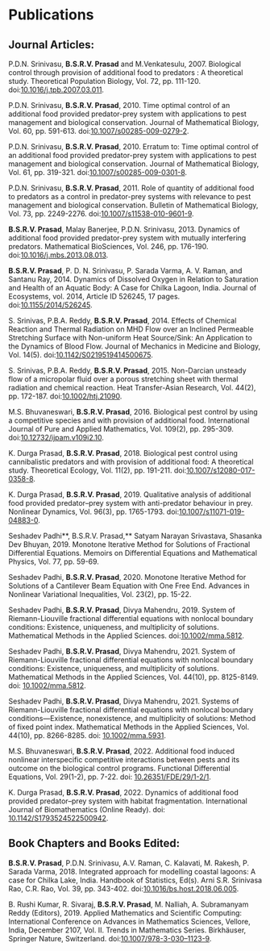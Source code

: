 # Publications

## **Journal Articles:**

P.D.N. Srinivasu, **B.S.R.V. Prasad** and M.Venkatesulu, 2007. Biological control through provision of additional food to predators : A theoretical study. Theoretical Population Biology, Vol. 72, pp. 111-120. doi:[10.1016/j.tpb.2007.03.011](https://doi.org/10.1016/j.tpb.2007.03.011).

P.D.N. Srinivasu, **B.S.R.V. Prasad**, 2010. Time optimal control of an additional food provided predator-prey system with applications to pest management and biological conservation. Journal of Mathematical Biology, Vol. 60, pp. 591-613. doi:[10.1007/s00285-009-0279-2](https://doi.org/10.1007/s00285-009-0279-2).

P.D.N. Srinivasu, **B.S.R.V. Prasad**, 2010. Erratum to: Time optimal control of an additional food provided predator-prey system with applications to pest management and biological conservation. Journal of Mathematical Biology, Vol. 61, pp. 319-321. doi:[10.1007/s00285-009-0301-8](https://doi.org/10.007/s00285-009-0301-8).

P.D.N. Srinivasu, **B.S.R.V. Prasad**, 2011. Role of quantity of additional food to predators as a control in predator-prey systems with relevance to pest management and biological conservation. Bulletin of Mathematical Biology, Vol. 73, pp. 2249-2276. doi:[10.1007/s11538-010-9601-9](https://doi.org/10.1007/s11538-010-9601-9).

**B.S.R.V. Prasad**, Malay Banerjee, P.D.N. Srinivasu, 2013. Dynamics of additional food provided predator-prey system with mutually interfering predators. Mathematical BioSciences, Vol. 246, pp. 176-190. doi:[10.1016/j.mbs.2013.08.013](https://doi.org/10.1016/j.mbs.2013.08.013).

**B.S.R.V. Prasad**, P. D. N. Srinivasu, P. Sarada Varma, A. V. Raman, and Santanu Ray, 2014. Dynamics of Dissolved Oxygen in Relation to Saturation and Health of an Aquatic Body: A Case for Chilka Lagoon, India. Journal of Ecosystems, vol. 2014, Article ID 526245, 17 pages. doi:[10.1155/2014/526245](https://doi.org/10.1155/2014/526245).

S. Srinivas, P.B.A. Reddy, **B.S.R.V. Prasad**, 2014. Effects of Chemical Reaction and Thermal Radiation on MHD Flow over an Inclined Permeable Stretching Surface with Non-uniform Heat Source/Sink: An Application to the Dynamics of Blood Flow. Journal of Mechanics in Medicine and Biology, Vol. 14(5). doi:[10.1142/S0219519414500675](https://doi.org/10.1142/S0219519414500675).

S. Srinivas, P.B.A. Reddy, **B.S.R.V. Prasad**, 2015. Non-Darcian unsteady flow of a micropolar fluid over a porous stretching sheet with thermal radiation and chemical reaction. Heat Transfer-Asian Research, Vol. 44(2), pp. 172-187. doi:[10.1002/htj.21090](https://doi.org/10.1002/htj.21090).

M.S. Bhuvaneswari, **B.S.R.V. Prasad**, 2016. Biological pest control by using a competitive species and with provision of additional food. International Journal of Pure and Applied Mathematics, Vol. 109(2), pp. 295-309. doi:[10.12732/ijpam.v109i2.10](https://doi.org/10.12732/ijpam.v109i2.10).

K. Durga Prasad, **B.S.R.V. Prasad**, 2018. Biological pest control using cannibalistic predators and with provision of additional food: A theoretical study. Theoretical Ecology, Vol. 11(2), pp. 191-211. doi:[10.1007/s12080-017-0358-8](https://doi.org/10.1007/s12080-017-0358-8).

K. Durga Prasad, **B.S.R.V. Prasad**, 2019. Qualitative analysis of additional food provided predator–prey system with anti-predator behaviour in prey. Nonlinear Dynamics, Vol. 96(3), pp. 1765-1793. doi:[10.1007/s11071-019-04883-0](https://doi.org/10.1007/s11071-019-04883-0).

Seshadev Padhi**, B.S.R.V. Prasad,** Satyam Narayan Srivastava, Shasanka Dev Bhuyan, 2019. Monotone Iterative Method for Solutions of Fractional Differential Equations. Memoirs on Differential Equations and Mathematical Physics, Vol. 77, pp. 59-69.

Seshadev Padhi, **B.S.R.V. Prasad**, 2020. Monotone Iterative Method for Solutions of a Cantilever Beam Equation with One Free End. Advances in Nonlinear Variational Inequalities, Vol. 23(2), pp. 15-22.

Seshadev Padhi, **B.S.R.V. Prasad**, Divya Mahendru, 2019. System of Riemann-Liouville fractional differential equations with nonlocal boundary conditions: Existence, uniqueness, and multiplicity of solutions. Mathematical Methods in the Applied Sciences. doi:[10.1002/mma.5812](https://doi.org/10.1002/mma.5812).

Seshadev Padhi, **B.S.R.V. Prasad**, Divya Mahendru, 2021. System of Riemann-Liouville fractional differential equations with nonlocal boundary conditions: Existence, uniqueness, and multiplicity of solutions. Mathematical Methods in the Applied Sciences, Vol. 44(10), pp. 8125-8149. doi: [10.1002/mma.5812](https://doi.org/10.1002/mma.5812).

Seshadev Padhi, **B.S.R.V. Prasad**, Divya Mahendru, 2021. Systems of Riemann-Liouville fractional differential equations with nonlocal boundary conditions—Existence, nonexistence, and multiplicity of solutions: Method of fixed point index.  Mathematical Methods in the Applied Sciences, Vol. 44(10), pp. 8266-8285. doi: [10.1002/mma.5931](https://doi.org/10.1002/mma.5931).

M.S. Bhuvaneswari, **B.S.R.V. Prasad**, 2022. Additional food induced nonlinear interspecific competitive interactions between pests and its outcome on the biological control programs. Functional Differential Equations, Vol. 29(1-2), pp. 7-22.  doi: [10.26351/FDE/29/1-2/1](https://doi.org/10.26351/FDE/29/1-2/1).

K. Durga Prasad, **B.S.R.V. Prasad**, 2022. Dynamics of additional food provided predator–prey system with habitat fragmentation. International Journal of Biomathematics (Online Ready). doi: [10.1142/S1793524522500942](https://doi.org/10.1142/S1793524522500942).

## **Book Chapters and Books Edited:**

**B.S.R.V. Prasad**, P.D.N. Srinivasu, A.V. Raman, C. Kalavati, M. Rakesh, P. Sarada Varma, 2018. Integrated approach for modelling coastal lagoons: A case for Chilka Lake, India. Handbook of Statistics, Ed(s). Arni S.R. Srinivasa Rao, C.R. Rao, Vol. 39, pp. 343-402. doi:[10.1016/bs.host.2018.06.005](https://doi.org/10.1016/bs.host.2018.06.005).

B. Rushi Kumar, R. Sivaraj, **B.S.R.V. Prasad**, M. Nalliah, A. Subramanyam Reddy (Editors), 2019. Applied Mathematics and Scientific Computing: International Conference on Advances in Mathematics Sciences, Vellore, India, December 2107, Vol. II. Trends in Mathematics Series. Birkhäuser, Springer Nature, Switzerland. doi:[10.1007/978-3-030–1123-9](https://doi.org/10.1007/978-3-030--1123-9).
